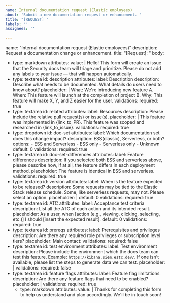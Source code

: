 ```yaml
---
name: Internal documentation request (Elastic employees)
about: 'Submit a new documentation request or enhancement. '
title: "[REQUEST] "
labels: ''
assignees: ''

---
```


name: "Internal documentation request (Elastic employees)"
description: Request a documentation change or enhancement.
title: "[Request]: "
body:
  - type: markdown
    attributes:
      value: |
        Hello! This form will create an issue that the Security docs team will triage and prioritize. Please do not add any labels to your issue — that will happen automatically. 
  - type: textarea
    id: description
    attributes:
      label: Description
      description: Describe what needs to be documented. What details do users need to know about?
      placeholder: |
        What: We're introducing new feature A.
        When: This feature will launch at the completion of project B.
        Why: This feature will make X, Y, and Z easier for the user.
    validations:
      required: true
  - type: textarea
    id: related
    attributes:
      label: Resources
      description: Please include the relative pull request(s) or issue(s).
      placeholder: |
        This feature was implemented in {link_to_PR}.
        This feature was scoped and researched in {link_to_issue}.
    validations:
      required: true
  - type: dropdown
    id: doc-set
    attributes:
      label: Which documentation set does this change impact?
      description: ESS(classic), Serverless, or both?
      options:
        - ESS and Serverless
        - ESS only
        - Serverless only
        - Unknown
      default: 0
    validations:
      required: true
  - type: textarea
    id: doc-set-differences
    attributes:
      label: Feature differences
      description: If you selected both ESS and serverless above, please describe how, if at all, the feature differs in each deployment method.
      placeholder: The feature is identical in ESS and serverless.
    validations:
      required: true
  - type: textarea
    id: version
    attributes:
      label: When is the feature expected to be released?
      description: Some requests may be tied to the Elastic Stack release schedule. Some, like serverless requests, may not. Please select an option.
      placeholder: |
      default: 0
    validations:
      required: true
  - type: textarea
    id: ATC
    attributes:
      label: Acceptance test criteria
      description: List all the ATC of each action and its intended result.
      placeholder: As a user, when [action (e.g., viewing, clicking, selecting, etc.)] I should [insert the expected result].
      default: 0
    validations:
      required: true
  - type: textarea
    id: prereqs
    attributes:
      label: Prerequisites and privileges
      description: Are there any required role privileges or subscription level tiers?
      placeholder: Main contact:
    validations:
      required: false
 - type: textarea
    id: test environment 
    attributes:
      label: Test environment 
      description: Please include the environment which the docs team can test this feature. Example: `https://kibana.siem.estc.dev/`. If one isn't available, please list the steps to generate data we can test.
      placeholder: |
    validations:
      required: false
- type: textarea
    id: feature flags
    attributes:
      label: Feature flag limitations 
      description: Are there any feature flags that need to be enabled?
      placeholder: |
    validations:
      required: true
  - type: markdown
    attributes:
      value: |
        Thanks for completing this form to help us understand and plan accordingly. We'll be in touch soon!
